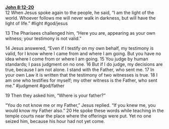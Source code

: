 **[John 8:12-20](http://www.blueletterbible.org/search/preSearch.cfm?Criteria=John+8.12-20&t=NIV)**  
12 When Jesus spoke again to the people, he said, “I am the light of the world. Whoever follows me will never walk in darkness, but will have the light of life.” #light #god/jesus 

13 The Pharisees challenged him, “Here you are, appearing as your own witness; your testimony is not valid.”

14 Jesus answered, “Even if I testify on my own behalf, my testimony is valid, for I know where I came from and where I am going. But you have no idea where I come from or where I am going. 15 You judge by human standards; I pass judgment on no one. 16 But if I do judge, my decisions are true, because I am not alone. I stand with the Father, who sent me. 17 In your own Law it is written that the testimony of two witnesses is true. 18 I am one who testifies for myself; my other witness is the Father, who sent me.” #judgment #god/father 

19 Then they asked him, “Where is your father?”

“You do not know me or my Father,” Jesus replied. “If you knew me, you would know my Father also.” 20 He spoke these words while teaching in the temple courts near the place where the offerings were put. Yet no one seized him, because his hour had not yet come.